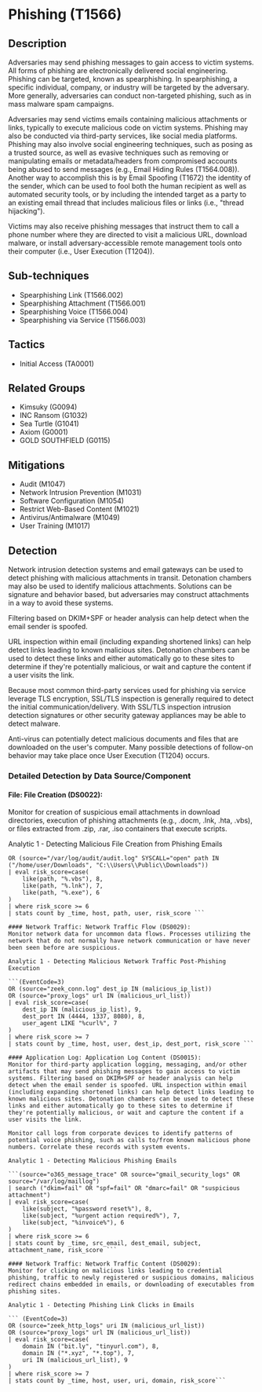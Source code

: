 # Phishing (T1566)

## Description
Adversaries may send phishing messages to gain access to victim systems. All forms of phishing are electronically delivered social engineering. Phishing can be targeted, known as spearphishing. In spearphishing, a specific individual, company, or industry will be targeted by the adversary. More generally, adversaries can conduct non-targeted phishing, such as in mass malware spam campaigns.

Adversaries may send victims emails containing malicious attachments or links, typically to execute malicious code on victim systems. Phishing may also be conducted via third-party services, like social media platforms. Phishing may also involve social engineering techniques, such as posing as a trusted source, as well as evasive techniques such as removing or manipulating emails or metadata/headers from compromised accounts being abused to send messages (e.g., Email Hiding Rules (T1564.008)). Another way to accomplish this is by Email Spoofing (T1672) the identity of the sender, which can be used to fool both the human recipient as well as automated security tools, or by including the intended target as a party to an existing email thread that includes malicious files or links (i.e., "thread hijacking").

Victims may also receive phishing messages that instruct them to call a phone number where they are directed to visit a malicious URL, download malware, or install adversary-accessible remote management tools onto their computer (i.e., User Execution (T1204)).

## Sub-techniques
- Spearphishing Link (T1566.002)
- Spearphishing Attachment (T1566.001)
- Spearphishing Voice (T1566.004)
- Spearphishing via Service (T1566.003)

## Tactics
- Initial Access (TA0001)

## Related Groups
- Kimsuky (G0094)
- INC Ransom (G1032)
- Sea Turtle (G1041)
- Axiom (G0001)
- GOLD SOUTHFIELD (G0115)

## Mitigations
- Audit (M1047)
- Network Intrusion Prevention (M1031)
- Software Configuration (M1054)
- Restrict Web-Based Content (M1021)
- Antivirus/Antimalware (M1049)
- User Training (M1017)

## Detection
Network intrusion detection systems and email gateways can be used to detect phishing with malicious attachments in transit. Detonation chambers may also be used to identify malicious attachments. Solutions can be signature and behavior based, but adversaries may construct attachments in a way to avoid these systems.

Filtering based on DKIM+SPF or header analysis can help detect when the email sender is spoofed.

URL inspection within email (including expanding shortened links) can help detect links leading to known malicious sites. Detonation chambers can be used to detect these links and either automatically go to these sites to determine if they're potentially malicious, or wait and capture the content if a user visits the link.

Because most common third-party services used for phishing via service leverage TLS encryption, SSL/TLS inspection is generally required to detect the initial communication/delivery. With SSL/TLS inspection intrusion detection signatures or other security gateway appliances may be able to detect malware.

Anti-virus can potentially detect malicious documents and files that are downloaded on the user's computer. Many possible detections of follow-on behavior may take place once User Execution (T1204) occurs.

### Detailed Detection by Data Source/Component
#### File: File Creation (DS0022): 
Monitor for creation of suspicious email attachments in download directories, execution of phishing attachments (e.g., .docm, .lnk, .hta, .vbs), or files extracted from .zip, .rar, .iso containers that execute scripts.

Analytic 1 - Detecting Malicious File Creation from Phishing Emails

```(EventCode=11 OR EventCode=1116)
OR (source="/var/log/audit/audit.log" SYSCALL="open" path IN ("/home/user/Downloads", "C:\\Users\\Public\\Downloads"))
| eval risk_score=case(
    like(path, "%.vbs"), 8,
    like(path, "%.lnk"), 7,
    like(path, "%.exe"), 6
)
| where risk_score >= 6
| stats count by _time, host, path, user, risk_score ``` 

#### Network Traffic: Network Traffic Flow (DS0029): 
Monitor network data for uncommon data flows. Processes utilizing the network that do not normally have network communication or have never been seen before are suspicious.

Analytic 1 - Detecting Malicious Network Traffic Post-Phishing Execution

```(EventCode=3)
OR (source="zeek_conn.log" dest_ip IN (malicious_ip_list))
OR (source="proxy_logs" url IN (malicious_url_list))
| eval risk_score=case(
    dest_ip IN (malicious_ip_list), 9,
    dest_port IN (4444, 1337, 8080), 8,
    user_agent LIKE "%curl%", 7
)
| where risk_score >= 7
| stats count by _time, host, user, dest_ip, dest_port, risk_score ```

#### Application Log: Application Log Content (DS0015): 
Monitor for third-party application logging, messaging, and/or other artifacts that may send phishing messages to gain access to victim systems. Filtering based on DKIM+SPF or header analysis can help detect when the email sender is spoofed. URL inspection within email (including expanding shortened links) can help detect links leading to known malicious sites. Detonation chambers can be used to detect these links and either automatically go to these sites to determine if they're potentially malicious, or wait and capture the content if a user visits the link.

Monitor call logs from corporate devices to identify patterns of potential voice phishing, such as calls to/from known malicious phone numbers. Correlate these records with system events.

Analytic 1 - Detecting Malicious Phishing Emails 

```(source="o365_message_trace" OR source="gmail_security_logs" OR source="/var/log/maillog")
| search ("dkim=fail" OR "spf=fail" OR "dmarc=fail" OR "suspicious attachment")
| eval risk_score=case(
    like(subject, "%password reset%"), 8,
    like(subject, "%urgent action required%"), 7,
    like(subject, "%invoice%"), 6
)
| where risk_score >= 6
| stats count by _time, src_email, dest_email, subject, attachment_name, risk_score ``` 

#### Network Traffic: Network Traffic Content (DS0029): 
Monitor for clicking on malicious links leading to credential phishing, traffic to newly registered or suspicious domains, malicious redirect chains embedded in emails, or downloading of executables from phishing sites.

Analytic 1 - Detecting Phishing Link Clicks in Emails

``` (EventCode=3)
OR (source="zeek_http_logs" uri IN (malicious_url_list))
OR (source="proxy_logs" url IN (malicious_url_list))
| eval risk_score=case(
    domain IN ("bit.ly", "tinyurl.com"), 8,
    domain IN ("*.xyz", "*.top"), 7,
    uri IN (malicious_url_list), 9
)
| where risk_score >= 7
| stats count by _time, host, user, uri, domain, risk_score```


